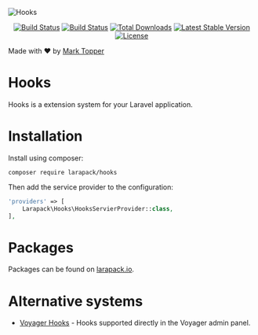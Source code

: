![Hooks](https://raw.githubusercontent.com/larapack/hooks/master/resources/logo.png)

<p align="center">
<a href="https://travis-ci.org/larapack/hooks"><img src="https://travis-ci.org/larapack/hooks.svg?branch=master" alt="Build Status"></a>
<a href="https://styleci.io/repos/76883435/shield?style=flat"><img src="https://styleci.io/repos/76883435/shield?style=flat" alt="Build Status"></a>
<a href="https://packagist.org/packages/larapack/hooks"><img src="https://poser.pugx.org/larapack/hooks/downloads.svg?format=flat" alt="Total Downloads"></a>
<a href="https://packagist.org/packages/larapack/hooks"><img src="https://poser.pugx.org/larapack/hooks/v/stable.svg?format=flat" alt="Latest Stable Version"></a>
<a href="https://packagist.org/packages/larapack/hooks"><img src="https://poser.pugx.org/larapack/hooks/license.svg?format=flat" alt="License"></a>
</p>

Made with ❤️ by [Mark Topper](https://marktopper.com)

# Hooks

Hooks is a extension system for your Laravel application.

# Installation

Install using composer:

```
composer require larapack/hooks
```

Then add the service provider to the configuration:
```php
'providers' => [
    Larapack\Hooks\HooksServierProvider::class,
],
```

# Packages

Packages can be found on [larapack.io](https://larapack.io).

# Alternative systems

- [Voyager Hooks](https://github.com/larapack/voyager-hooks) - Hooks supported directly in the Voyager admin panel.